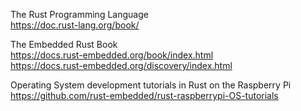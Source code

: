 
The Rust Programming Language  
<https://doc.rust-lang.org/book/>

The Embedded Rust Book  
<https://docs.rust-embedded.org/book/index.html>  
<https://docs.rust-embedded.org/discovery/index.html>

Operating System development tutorials in Rust on the Raspberry Pi  
<https://github.com/rust-embedded/rust-raspberrypi-OS-tutorials>
